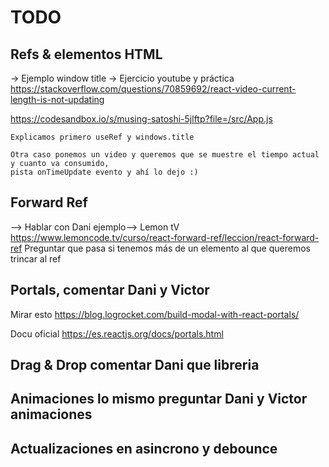 # TODO

## Refs & elementos HTML

-> Ejemplo window title
-> Ejercicio youtube y práctica
https://stackoverflow.com/questions/70859692/react-video-current-length-is-not-updating

https://codesandbox.io/s/musing-satoshi-5jlftp?file=/src/App.js

    Explicamos primero useRef y windows.title

    Otra caso ponemos un video y queremos que se muestre el tiempo actual y cuanto va consumido,
    pista onTimeUpdate evento y ahí lo dejo :)

## Forward Ref

--> Hablar con Dani ejemplo--> Lemon tV
https://www.lemoncode.tv/curso/react-forward-ref/leccion/react-forward-ref
Preguntar que pasa si tenemos más de un elemento al que queremos trincar al ref

## Portals, comentar Dani y Victor

Mirar esto
https://blog.logrocket.com/build-modal-with-react-portals/

Docu oficial
https://es.reactjs.org/docs/portals.html

## Drag & Drop comentar Dani que libreria

## Animaciones lo mismo preguntar Dani y Victor animaciones

## Actualizaciones en asincrono y debounce
